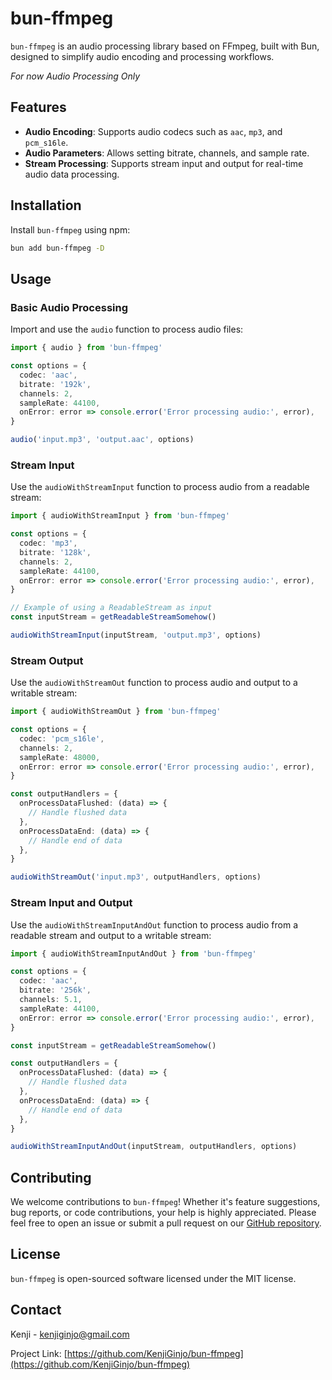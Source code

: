 # bun-ffmpeg

`bun-ffmpeg` is an audio processing library based on FFmpeg, built with Bun, designed to simplify audio encoding and processing workflows.

_For now Audio Processing Only_

## Features

- **Audio Encoding**: Supports audio codecs such as `aac`, `mp3`, and `pcm_s16le`.
- **Audio Parameters**: Allows setting bitrate, channels, and sample rate.
- **Stream Processing**: Supports stream input and output for real-time audio data processing.

## Installation

Install `bun-ffmpeg` using npm:

```bash
bun add bun-ffmpeg -D
```

## Usage

### Basic Audio Processing

Import and use the `audio` function to process audio files:

```typescript
import { audio } from 'bun-ffmpeg'

const options = {
  codec: 'aac',
  bitrate: '192k',
  channels: 2,
  sampleRate: 44100,
  onError: error => console.error('Error processing audio:', error),
}

audio('input.mp3', 'output.aac', options)
```

### Stream Input

Use the `audioWithStreamInput` function to process audio from a readable stream:

```typescript
import { audioWithStreamInput } from 'bun-ffmpeg'

const options = {
  codec: 'mp3',
  bitrate: '128k',
  channels: 2,
  sampleRate: 44100,
  onError: error => console.error('Error processing audio:', error),
}

// Example of using a ReadableStream as input
const inputStream = getReadableStreamSomehow()

audioWithStreamInput(inputStream, 'output.mp3', options)
```

### Stream Output

Use the `audioWithStreamOut` function to process audio and output to a writable stream:

```typescript
import { audioWithStreamOut } from 'bun-ffmpeg'

const options = {
  codec: 'pcm_s16le',
  channels: 2,
  sampleRate: 48000,
  onError: error => console.error('Error processing audio:', error),
}

const outputHandlers = {
  onProcessDataFlushed: (data) => {
    // Handle flushed data
  },
  onProcessDataEnd: (data) => {
    // Handle end of data
  },
}

audioWithStreamOut('input.mp3', outputHandlers, options)
```

### Stream Input and Output

Use the `audioWithStreamInputAndOut` function to process audio from a readable stream and output to a writable stream:

```typescript
import { audioWithStreamInputAndOut } from 'bun-ffmpeg'

const options = {
  codec: 'aac',
  bitrate: '256k',
  channels: 5.1,
  sampleRate: 44100,
  onError: error => console.error('Error processing audio:', error),
}

const inputStream = getReadableStreamSomehow()

const outputHandlers = {
  onProcessDataFlushed: (data) => {
    // Handle flushed data
  },
  onProcessDataEnd: (data) => {
    // Handle end of data
  },
}

audioWithStreamInputAndOut(inputStream, outputHandlers, options)
```

## Contributing

We welcome contributions to `bun-ffmpeg`! Whether it's feature suggestions, bug reports, or code contributions, your help is highly appreciated. Please feel free to open an issue or submit a pull request on our [GitHub repository](https://github.com/KenjiGinjo/bun-ffmpeg).

## License

`bun-ffmpeg` is open-sourced software licensed under the MIT license.

## Contact

Kenji - [kenjiginjo@gmail.com](mailto:kenjiginjo@gmail.com)

Project Link: [https://github.com/KenjiGinjo/bun-ffmpeg](https://github.com/KenjiGinjo/bun-ffmpeg)
